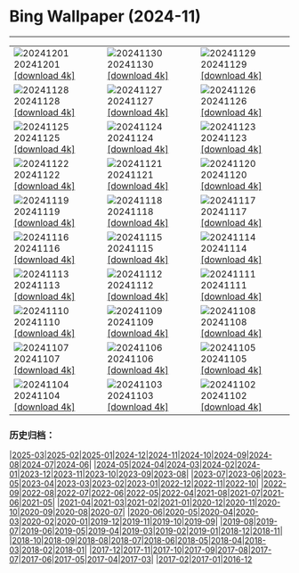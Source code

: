 # Bing Wallpaper (2024-11)
**************

<table><tr><td><img class="wallpaper" src="https://www.bing.com/th?id=OHR.KilchurnAutumn_EN-US6737063910_1920x1080.jpg" alt="20241201"> 20241201 <a class="wallpaper_link" href="https://www.bing.com/th?id=OHR.KilchurnAutumn_EN-US6737063910_UHD.jpg">[download 4k]</a></td><td><img class="wallpaper" src="https://www.bing.com/th?id=OHR.MtStMichel_EN-US6641012356_1920x1080.jpg" alt="20241130"> 20241130 <a class="wallpaper_link" href="https://www.bing.com/th?id=OHR.MtStMichel_EN-US6641012356_UHD.jpg">[download 4k]</a></td><td><img class="wallpaper" src="https://www.bing.com/th?id=OHR.TomTurkeys_EN-US6212893518_1920x1080.jpg" alt="20241129"> 20241129 <a class="wallpaper_link" href="https://www.bing.com/th?id=OHR.TomTurkeys_EN-US6212893518_UHD.jpg">[download 4k]</a></td></tr><tr><td><img class="wallpaper" src="https://www.bing.com/th?id=OHR.SemoisRiver_EN-US6047540380_1920x1080.jpg" alt="20241128"> 20241128 <a class="wallpaper_link" href="https://www.bing.com/th?id=OHR.SemoisRiver_EN-US6047540380_UHD.jpg">[download 4k]</a></td><td><img class="wallpaper" src="https://www.bing.com/th?id=OHR.TrulliGrove_EN-US5919292259_1920x1080.jpg" alt="20241127"> 20241127 <a class="wallpaper_link" href="https://www.bing.com/th?id=OHR.TrulliGrove_EN-US5919292259_UHD.jpg">[download 4k]</a></td><td><img class="wallpaper" src="https://www.bing.com/th?id=OHR.AmboseliGiraffes_EN-US9072366924_1920x1080.jpg" alt="20241126"> 20241126 <a class="wallpaper_link" href="https://www.bing.com/th?id=OHR.AmboseliGiraffes_EN-US9072366924_UHD.jpg">[download 4k]</a></td></tr><tr><td><img class="wallpaper" src="https://www.bing.com/th?id=OHR.SonomaCoast_EN-US5218026576_1920x1080.jpg" alt="20241125"> 20241125 <a class="wallpaper_link" href="https://www.bing.com/th?id=OHR.SonomaCoast_EN-US5218026576_UHD.jpg">[download 4k]</a></td><td><img class="wallpaper" src="https://www.bing.com/th?id=OHR.FibonacciAloe_EN-US5137471725_1920x1080.jpg" alt="20241124"> 20241124 <a class="wallpaper_link" href="https://www.bing.com/th?id=OHR.FibonacciAloe_EN-US5137471725_UHD.jpg">[download 4k]</a></td><td><img class="wallpaper" src="https://www.bing.com/th?id=OHR.ZafraCastle_EN-US5032917939_1920x1080.jpg" alt="20241123"> 20241123 <a class="wallpaper_link" href="https://www.bing.com/th?id=OHR.ZafraCastle_EN-US5032917939_UHD.jpg">[download 4k]</a></td></tr><tr><td><img class="wallpaper" src="https://www.bing.com/th?id=OHR.LionCubs_EN-US4742616367_1920x1080.jpg" alt="20241122"> 20241122 <a class="wallpaper_link" href="https://www.bing.com/th?id=OHR.LionCubs_EN-US4742616367_UHD.jpg">[download 4k]</a></td><td><img class="wallpaper" src="https://www.bing.com/th?id=OHR.BeyondSaype_EN-US4398054405_1920x1080.jpg" alt="20241121"> 20241121 <a class="wallpaper_link" href="https://www.bing.com/th?id=OHR.BeyondSaype_EN-US4398054405_UHD.jpg">[download 4k]</a></td><td><img class="wallpaper" src="https://www.bing.com/th?id=OHR.TasmansArch_EN-US4274981499_1920x1080.jpg" alt="20241120"> 20241120 <a class="wallpaper_link" href="https://www.bing.com/th?id=OHR.TasmansArch_EN-US4274981499_UHD.jpg">[download 4k]</a></td></tr><tr><td><img class="wallpaper" src="https://www.bing.com/th?id=OHR.PorthcawlLighthouse_EN-US4147042402_1920x1080.jpg" alt="20241119"> 20241119 <a class="wallpaper_link" href="https://www.bing.com/th?id=OHR.PorthcawlLighthouse_EN-US4147042402_UHD.jpg">[download 4k]</a></td><td><img class="wallpaper" src="https://www.bing.com/th?id=OHR.RedStag_EN-US3910525623_1920x1080.jpg" alt="20241118"> 20241118 <a class="wallpaper_link" href="https://www.bing.com/th?id=OHR.RedStag_EN-US3910525623_UHD.jpg">[download 4k]</a></td><td><img class="wallpaper" src="https://www.bing.com/th?id=OHR.FrieslandNetherlands_EN-US3770890281_1920x1080.jpg" alt="20241117"> 20241117 <a class="wallpaper_link" href="https://www.bing.com/th?id=OHR.FrieslandNetherlands_EN-US3770890281_UHD.jpg">[download 4k]</a></td></tr><tr><td><img class="wallpaper" src="https://www.bing.com/th?id=OHR.YiPengLanterns_EN-US2889801198_1920x1080.jpg" alt="20241116"> 20241116 <a class="wallpaper_link" href="https://www.bing.com/th?id=OHR.YiPengLanterns_EN-US2889801198_UHD.jpg">[download 4k]</a></td><td><img class="wallpaper" src="https://www.bing.com/th?id=OHR.ManarolaItaly_EN-US4826543395_1920x1080.jpg" alt="20241115"> 20241115 <a class="wallpaper_link" href="https://www.bing.com/th?id=OHR.ManarolaItaly_EN-US4826543395_UHD.jpg">[download 4k]</a></td><td><img class="wallpaper" src="https://www.bing.com/th?id=OHR.KelpForest_EN-US4745308334_1920x1080.jpg" alt="20241114"> 20241114 <a class="wallpaper_link" href="https://www.bing.com/th?id=OHR.KelpForest_EN-US4745308334_UHD.jpg">[download 4k]</a></td></tr><tr><td><img class="wallpaper" src="https://www.bing.com/th?id=OHR.CoveArch_EN-US4653050772_1920x1080.jpg" alt="20241113"> 20241113 <a class="wallpaper_link" href="https://www.bing.com/th?id=OHR.CoveArch_EN-US4653050772_UHD.jpg">[download 4k]</a></td><td><img class="wallpaper" src="https://www.bing.com/th?id=OHR.VeteranReflections_EN-US4567357121_1920x1080.jpg" alt="20241112"> 20241112 <a class="wallpaper_link" href="https://www.bing.com/th?id=OHR.VeteranReflections_EN-US4567357121_UHD.jpg">[download 4k]</a></td><td><img class="wallpaper" src="https://www.bing.com/th?id=OHR.YucatanFlamingos_EN-US4470232432_1920x1080.jpg" alt="20241111"> 20241111 <a class="wallpaper_link" href="https://www.bing.com/th?id=OHR.YucatanFlamingos_EN-US4470232432_UHD.jpg">[download 4k]</a></td></tr><tr><td><img class="wallpaper" src="https://www.bing.com/th?id=OHR.MoroccoMilkyWay_EN-US4411505209_1920x1080.jpg" alt="20241110"> 20241110 <a class="wallpaper_link" href="https://www.bing.com/th?id=OHR.MoroccoMilkyWay_EN-US4411505209_UHD.jpg">[download 4k]</a></td><td><img class="wallpaper" src="https://www.bing.com/th?id=OHR.GlacialRivers_EN-US4356459123_1920x1080.jpg" alt="20241109"> 20241109 <a class="wallpaper_link" href="https://www.bing.com/th?id=OHR.GlacialRivers_EN-US4356459123_UHD.jpg">[download 4k]</a></td><td><img class="wallpaper" src="https://www.bing.com/th?id=OHR.CanadaWolves_EN-US4285635290_1920x1080.jpg" alt="20241108"> 20241108 <a class="wallpaper_link" href="https://www.bing.com/th?id=OHR.CanadaWolves_EN-US4285635290_UHD.jpg">[download 4k]</a></td></tr><tr><td><img class="wallpaper" src="https://www.bing.com/th?id=OHR.ShiShiBeach_EN-US4231457607_1920x1080.jpg" alt="20241107"> 20241107 <a class="wallpaper_link" href="https://www.bing.com/th?id=OHR.ShiShiBeach_EN-US4231457607_UHD.jpg">[download 4k]</a></td><td><img class="wallpaper" src="https://www.bing.com/th?id=OHR.DCSunrise_EN-US2459275186_1920x1080.jpg" alt="20241106"> 20241106 <a class="wallpaper_link" href="https://www.bing.com/th?id=OHR.DCSunrise_EN-US2459275186_UHD.jpg">[download 4k]</a></td><td><img class="wallpaper" src="https://www.bing.com/th?id=OHR.CumbriaAutumn_EN-US4102686749_1920x1080.jpg" alt="20241105"> 20241105 <a class="wallpaper_link" href="https://www.bing.com/th?id=OHR.CumbriaAutumn_EN-US4102686749_UHD.jpg">[download 4k]</a></td></tr><tr><td><img class="wallpaper" src="https://www.bing.com/th?id=OHR.YucatanBiosphere_EN-US4019968428_1920x1080.jpg" alt="20241104"> 20241104 <a class="wallpaper_link" href="https://www.bing.com/th?id=OHR.YucatanBiosphere_EN-US4019968428_UHD.jpg">[download 4k]</a></td><td><img class="wallpaper" src="https://www.bing.com/th?id=OHR.BisonYellowstone_EN-US4259322652_1920x1080.jpg" alt="20241103"> 20241103 <a class="wallpaper_link" href="https://www.bing.com/th?id=OHR.BisonYellowstone_EN-US4259322652_UHD.jpg">[download 4k]</a></td><td><img class="wallpaper" src="https://www.bing.com/th?id=OHR.HovenweepRuins_EN-US3883549583_1920x1080.jpg" alt="20241102"> 20241102 <a class="wallpaper_link" href="https://www.bing.com/th?id=OHR.HovenweepRuins_EN-US3883549583_UHD.jpg">[download 4k]</a></td></tr></table>

### 历史归档：

|[2025-03](/../2025-03/2025-03.md)|[2025-02](/../2025-02/2025-02.md)|[2025-01](/../2025-01/2025-01.md)|[2024-12](/../2024-12/2024-12.md)|[2024-11](/2024-11.md)|[2024-10](/../2024-10/2024-10.md)|[2024-09](/../2024-09/2024-09.md)|[2024-08](/../2024-08/2024-08.md)|[2024-07](/../2024-07/2024-07.md)|[2024-06](/../2024-06/2024-06.md)|
|[2024-05](/../2024-05/2024-05.md)|[2024-04](/../2024-04/2024-04.md)|[2024-03](/../2024-03/2024-03.md)|[2024-02](/../2024-02/2024-02.md)|[2024-01](/../2024-01/2024-01.md)|[2023-12](/../2023-12/2023-12.md)|[2023-11](/../2023-11/2023-11.md)|[2023-10](/../2023-10/2023-10.md)|[2023-09](/../2023-09/2023-09.md)|[2023-08](/../2023-08/2023-08.md)|
|[2023-07](/../2023-07/2023-07.md)|[2023-06](/../2023-06/2023-06.md)|[2023-05](/../2023-05/2023-05.md)|[2023-04](/../2023-04/2023-04.md)|[2023-03](/../2023-03/2023-03.md)|[2023-02](/../2023-02/2023-02.md)|[2023-01](/../2023-01/2023-01.md)|[2022-12](/../2022-12/2022-12.md)|[2022-11](/../2022-11/2022-11.md)|[2022-10](/../2022-10/2022-10.md)|
|[2022-09](/../2022-09/2022-09.md)|[2022-08](/../2022-08/2022-08.md)|[2022-07](/../2022-07/2022-07.md)|[2022-06](/../2022-06/2022-06.md)|[2022-05](/../2022-05/2022-05.md)|[2022-04](/../2022-04/2022-04.md)|[2021-08](/../2021-08/2021-08.md)|[2021-07](/../2021-07/2021-07.md)|[2021-06](/../2021-06/2021-06.md)|[2021-05](/../2021-05/2021-05.md)|
|[2021-04](/../2021-04/2021-04.md)|[2021-03](/../2021-03/2021-03.md)|[2021-02](/../2021-02/2021-02.md)|[2021-01](/../2021-01/2021-01.md)|[2020-12](/../2020-12/2020-12.md)|[2020-11](/../2020-11/2020-11.md)|[2020-10](/../2020-10/2020-10.md)|[2020-09](/../2020-09/2020-09.md)|[2020-08](/../2020-08/2020-08.md)|[2020-07](/../2020-07/2020-07.md)|
|[2020-06](/../2020-06/2020-06.md)|[2020-05](/../2020-05/2020-05.md)|[2020-04](/../2020-04/2020-04.md)|[2020-03](/../2020-03/2020-03.md)|[2020-02](/../2020-02/2020-02.md)|[2020-01](/../2020-01/2020-01.md)|[2019-12](/../2019-12/2019-12.md)|[2019-11](/../2019-11/2019-11.md)|[2019-10](/../2019-10/2019-10.md)|[2019-09](/../2019-09/2019-09.md)|
|[2019-08](/../2019-08/2019-08.md)|[2019-07](/../2019-07/2019-07.md)|[2019-06](/../2019-06/2019-06.md)|[2019-05](/../2019-05/2019-05.md)|[2019-04](/../2019-04/2019-04.md)|[2019-03](/../2019-03/2019-03.md)|[2019-02](/../2019-02/2019-02.md)|[2019-01](/../2019-01/2019-01.md)|[2018-12](/../2018-12/2018-12.md)|[2018-11](/../2018-11/2018-11.md)|
|[2018-10](/../2018-10/2018-10.md)|[2018-09](/../2018-09/2018-09.md)|[2018-08](/../2018-08/2018-08.md)|[2018-07](/../2018-07/2018-07.md)|[2018-06](/../2018-06/2018-06.md)|[2018-05](/../2018-05/2018-05.md)|[2018-04](/../2018-04/2018-04.md)|[2018-03](/../2018-03/2018-03.md)|[2018-02](/../2018-02/2018-02.md)|[2018-01](/../2018-01/2018-01.md)|
|[2017-12](/../2017-12/2017-12.md)|[2017-11](/../2017-11/2017-11.md)|[2017-10](/../2017-10/2017-10.md)|[2017-09](/../2017-09/2017-09.md)|[2017-08](/../2017-08/2017-08.md)|[2017-07](/../2017-07/2017-07.md)|[2017-06](/../2017-06/2017-06.md)|[2017-05](/../2017-05/2017-05.md)|[2017-04](/../2017-04/2017-04.md)|[2017-03](/../2017-03/2017-03.md)|
|[2017-02](/../2017-02/2017-02.md)|[2017-01](/../2017-01/2017-01.md)|[2016-12](/../2016-12/2016-12.md)